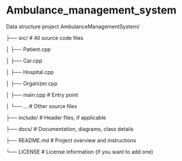 # Ambulance_management_system
 Data structure project
AmbulanceManagementSystem/

├── src/               # All source code files

│   ├── Patient.cpp

│   ├── Car.cpp

│   ├── Hospital.cpp

│   ├── Organizer.cpp

│   ├── main.cpp       # Entry point

│   └── ...            # Other source files

├── include/           # Header files, if applicable

├── docs/              # Documentation, diagrams, class details

├── README.md          # Project overview and instructions

└── LICENSE            # License information (if you want to add one)
